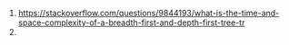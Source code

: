 1. https://stackoverflow.com/questions/9844193/what-is-the-time-and-space-complexity-of-a-breadth-first-and-depth-first-tree-tr
2.
